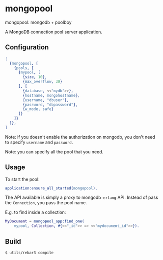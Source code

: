 mongopool
=====

mongopool: mongodb + poolboy

A MongoDB connection pool server application.

Configuration
-------------

```erlang
[
  {mongopool, [
    {pools, [
      {mypool, [
        {size, 10},
        {max_overflow, 30}
      ], [
        {database, <<"mydb">>},
        {hostname, mongohostname},
        {username, "dbuser"},
        {password, "dbpassword"},
        {w_mode, safe}
      ]}
    ]}
  ]},
]
```

Note: if you doesn't enable the authorization on mongodb, you don't need to
specify `username` and `password`.

Note: you can specify all the pool that you need.

Usage
-----

To start the pool:

```erlang
application:ensure_all_started(mongopool).
```

The API available is simply a proxy to mongodb`-erlang` API.
Instead of pass the `Connection`, you pass the pool name.

E.g. to find inside a collection:

```erlang
MyDocument = mongopool_app:find_one(
    mypool, Collection, #{<<"_id">> => <<"mydocument_id">>}).
```

Build
-----

    $ utils/rebar3 compile
